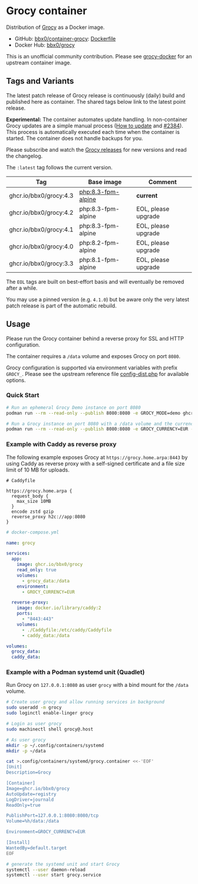 # Grocy container

Distribution of [Grocy](https://github.com/grocy/grocy) as a Docker image.

- GitHub: [bbx0/container-grocy](https://github.com/bbx0/container-grocy): [Dockerfile](https://github.com/bbx0/container-grocy/blob/main/Dockerfile)
- Docker Hub: [bbx0/grocy](https://hub.docker.com/r/bbx0/grocy)

This is an unofficial community contribution. Please see [grocy-docker](https://github.com/grocy/grocy-docker) for an upstream container image.

## Tags and Variants

The latest patch release of Grocy release is continuously (daily) build and published here as container. The shared tags below link to the latest point release.

**Experimental:** The container automates update handling. In non-container Grocy updates are a simple manual process ([How to update](https://github.com/grocy/grocy/tree/release#how-to-update) and [#2384](https://github.com/grocy/grocy/issues/2384)). This process is automatically executed each time when the container is started. The container does not handle backups for you.

Please subscribe and watch the [Grocy releases](https://github.com/grocy/grocy/releases) for new versions and read the changelog.

The `:latest` tag follows the current version.

| Tag                    | Base image                                                                                                                            | Comment             |
| ---------------------- | ------------------------------------------------------------------------------------------------------------------------------------- | ------------------- |
| ghcr.io/bbx0/grocy:4.3 | [php:8.3-fpm-alpine](https://github.com/docker-library/docs/blob/master/php/README.md#supported-tags-and-respective-dockerfile-links) | **current**         |
| ghcr.io/bbx0/grocy:4.2 | php:8.3-fpm-alpine                                                                                                                    | EOL, please upgrade |
| ghcr.io/bbx0/grocy:4.1 | php:8.3-fpm-alpine                                                                                                                    | EOL, please upgrade |
| ghcr.io/bbx0/grocy:4.0 | php:8.2-fpm-alpine                                                                                                                    | EOL, please upgrade |
| ghcr.io/bbx0/grocy:3.3 | php:8.1-fpm-alpine                                                                                                                    | EOL, please upgrade |

The `EOL` tags are built on best-effort basis and will eventually be removed after a while.

You may use a pinned version (e.g. `4.1.0`) but be aware only the very latest patch release is part of the automatic rebuild.

## Usage

Please run the Grocy container behind a reverse proxy for SSL and HTTP configuration.

The container requires a `/data` volume and exposes Grocy on port `8080`.

Grocy configuration is supported via environment variables with prefix `GROCY_`. Please see the upstream reference file [config-dist.php](https://github.com/grocy/grocy/blob/release/config-dist.php) for available options.

### Quick Start

```bash
# Run an ephemeral Grocy Demo instance on port 8080
podman run --rm --read-only --publish 8080:8080 -e GROCY_MODE=demo ghcr.io/bbx0/grocy

# Run a Grocy instance on port 8080 with a /data volume and the currency Euro
podman run --rm --read-only --publish 8080:8080 -e GROCY_CURRENCY=EUR -v grocy_data:/data ghcr.io/bbx0/grocy
```

### Example with Caddy as reverse proxy

The following example exposes Grocy at `https://grocy.home.arpa:8443` by using Caddy as reverse proxy with a self-signed certificate and a file size limit of 10 MB for uploads.

```Caddyfile
# Caddyfile

https://grocy.home.arpa {
  request_body {
    max_size 10MB
  }
  encode zstd gzip
  reverse_proxy h2c://app:8080
}
```

```yml
# docker-compose.yml

name: grocy

services:
  app:
    image: ghcr.io/bbx0/grocy
    read_only: true
    volumes:
      - grocy_data:/data
    environment:
      - GROCY_CURRENCY=EUR

  reverse-proxy:
    image: docker.io/library/caddy:2
    ports:
      - "8443:443"
    volumes:
      - ./Caddyfile:/etc/caddy/Caddyfile
      - caddy_data:/data

volumes:
  grocy_data:
  caddy_data:
```

### Example with a Podman systemd unit (Quadlet)

Run Grocy on `127.0.0.1:8080` as user `grocy` with a bind mount for the `/data` volume.

```bash
# Create user grocy and allow running services in background
sudo useradd -m grocy
sudo loginctl enable-linger grocy

# Login as user grocy
sudo machinectl shell grocy@.host

# As user grocy
mkdir -p ~/.config/containers/systemd
mkdir -p ~/data

cat >.config/containers/systemd/grocy.container <<-'EOF'
[Unit]
Description=Grocy

[Container]
Image=ghcr.io/bbx0/grocy
AutoUpdate=registry
LogDriver=journald
ReadOnly=true

PublishPort=127.0.0.1:8080:8080/tcp
Volume=%h/data:/data

Environment=GROCY_CURRENCY=EUR

[Install]
WantedBy=default.target
EOF

# generate the systemd unit and start Grocy
systemctl --user daemon-reload
systemctl --user start grocy.service
```
